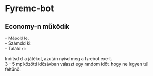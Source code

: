 # Fyremc-bot

<h2> Economy-n működik </h2>                    
    - Másold le:<br>              
    - Számold ki:<br>              
    - Találd ki:<br>
<br>
Indítsd el a játékot, azután nyisd meg a fyrebot.exe-t.<br>
3 - 5 mp közötti idősávban választ egy random időt, hogy ne legyen túl feltűnő.


